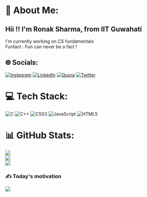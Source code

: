 # 💫 About Me:
<h2>Hii !! I'm Ronak Sharma, from IIT Guwahati</h2>
I'm currently working on CS fundamentals<br>Funfact : Fun can never be a fact !




## 🌐 Socials:
[![Instagram](https://img.shields.io/badge/Instagram-%23E4405F.svg?logo=Instagram&logoColor=white)](https://instagram.com/say_it_ronak) [![LinkedIn](https://img.shields.io/badge/LinkedIn-%230077B5.svg?logo=linkedin&logoColor=white)](https://linkedin.com/in/ronaksharmark77) [![Quora](https://img.shields.io/badge/Quora-%23B92B27.svg?logo=Quora&logoColor=white)](https://quora.com/profile/Ronak-Sharma-158) [![Twitter](https://img.shields.io/badge/Twitter-%231DA1F2.svg?logo=Twitter&logoColor=white)](https://twitter.com/the_sugar_shine) 

# 💻 Tech Stack:
![C](https://img.shields.io/badge/c-%2300599C.svg?style=for-the-badge&logo=c&logoColor=white) ![C++](https://img.shields.io/badge/c++-%2300599C.svg?style=for-the-badge&logo=c%2B%2B&logoColor=white) ![CSS3](https://img.shields.io/badge/css3-%231572B6.svg?style=for-the-badge&logo=css3&logoColor=white) ![JavaScript](https://img.shields.io/badge/javascript-%23323330.svg?style=for-the-badge&logo=javascript&logoColor=%23F7DF1E) ![HTML5](https://img.shields.io/badge/html5-%23E34F26.svg?style=for-the-badge&logo=html5&logoColor=white)
# 📊 GitHub Stats:
![](https://github-readme-stats.vercel.app/api?username=ronaksharma77&theme=dark&hide_border=false&include_all_commits=false&count_private=false)<br/>
![](https://github-readme-streak-stats.herokuapp.com/?user=ronaksharma77&theme=dark&hide_border=false)<br/>
![](https://github-readme-stats.vercel.app/api/top-langs/?username=ronaksharma77&theme=dark&hide_border=false&include_all_commits=false&count_private=false&layout=compact)

### ✍️ Today's motivation
![](https://quotes-github-readme.vercel.app/api?type=horizontal&theme=radical)

<!-- Proudly created with GPRM ( https://gprm.itsvg.in ) -->
